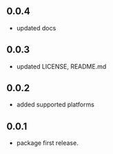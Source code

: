 ## 0.0.4

* updated docs

## 0.0.3

* updated LICENSE, README.md

## 0.0.2

* added supported platforms

## 0.0.1

* package first release.

